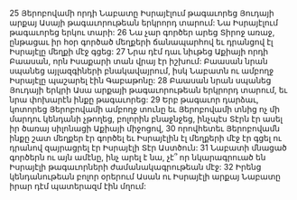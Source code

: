 25 Յերոբովամի որդի Նաբատը Իսրայէլում թագաւորեց Յուդայի արքայ Ասայի թագաւորութեան երկրորդ տարում: Նա Իսրայէլում թագաւորեց երկու տարի: 26 Նա չար գործեր արեց Տիրոջ առաջ, ընթացաւ իր հօր գործած մեղքերի ճանապարհով եւ դրանցով էլ Իսրայէլը մեղքի մէջ գցեց: 27 Նրա դէմ դաւ նիւթեց Աքիայի որդի Բաասան, որն Իսաքարի տան վրայ էր իշխում: Բաասան նրան սպանեց այլազգիների բնակավայրում, իսկ Նաբատն ու ամբողջ Իսրայէլը պաշարել էին Գաբաթոնը: 28 Բաասան նրան սպանեց Յուդայի երկրի Ասա արքայի թագաւորութեան երկրորդ տարում, եւ նրա փոխարէն ինքը թագաւորեց: 29 Երբ թագաւոր դարձաւ, կոտորեց Յերոբովամի ամբողջ տունը եւ Յերոբովամի տնից ոչ մի մարդու կենդանի չթողեց, բոլորին բնաջնջեց, ինչպէս Տէրն էր ասել իր ծառայ սիլոնացի Աքիայի միջոցով, 30 որովհետեւ Յերոբովամն ինքը շատ մեղքեր էր գործել եւ Իսրայէլին էլ մեղքերի մէջ էր գցել ու դրանով զայրացրել էր Իսրայէլի Տէր Աստծուն:
31 Նաբատի մնացած գործերն ու այն ամէնը, ինչ արել է նա, չէ՞ որ նկարագրուած են Իսրայէլի թագաւորների ժամանակագրութեան մէջ: 32 Իրենց կենդանութեան բոլոր օրերում Ասան ու Իսրայէլի արքայ Նաբատը իրար դէմ պատերազմ էին մղում:
